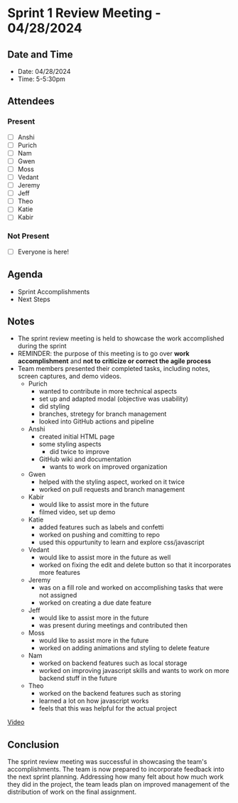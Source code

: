 # Sprint 1 Review Meeting - 04/28/2024

## Date and Time
- Date: 04/28/2024
- Time: 5-5:30pm

## Attendees
### Present
- [ ] Anshi
- [ ] Purich
- [ ] Nam
- [ ] Gwen
- [ ] Moss
- [ ] Vedant
- [ ] Jeremy
- [ ] Jeff
- [ ] Theo
- [ ] Katie
- [ ] Kabir
### Not Present
- [ ] Everyone is here!

## Agenda
- Sprint Accomplishments 
- Next Steps

## Notes
- The sprint review meeting is held to showcase the work accomplished during the sprint
- REMINDER: the purpose of this meeting is to go over **work accomplishment** and **not to criticize or correct the agile process**
- Team members presented their completed tasks, including notes, screen captures, and demo videos.
    - Purich
        - wanted to contribute in more technical aspects
        - set up and adapted modal (objective was usability)
        - did styling
        - branches, stretegy for branch management
        - looked into GitHub actions and pipeline
    - Anshi
        - created initial HTML page
        - some styling aspects 
            - did twice to improve
        - GitHub wiki and documentation 
            - wants to work on improved organization
    - Gwen
        - helped with the styling aspect, worked on it twice
        - worked on pull requests and branch management
    - Kabir
        - would like to assist more in the future
        - filmed video, set up demo 
    - Katie
        - added features such as labels and confetti
        - worked on pushing and comitting to repo
        - used this oppurtunity to learn and explore css/javascript
    - Vedant
        - would like to assist more in the future as well
        - worked on fixing the edit and delete button so that it incorporates more features
    - Jeremy
        - was on a fill role and worked on accomplishing tasks that were not assigned
        - worked on creating a due date feature
    - Jeff
        - would like to assist more in the future
        - was present during meetings and contributed then
    - Moss
        - would like to assist more in the future
        - worked on adding animations and styling to delete feature
    - Nam
        - worked on backend features such as local storage
        - worked on improving javascript skills and wants to work on more backend stuff in the future
    - Theo
        - worked on the backend features such as storing
        - learned a lot on how javascript works 
        - feels that this was helpful for the actual project

[Video](meeting-files/042824-sprint-1-review.mp4)

## Conclusion
The sprint review meeting was successful in showcasing the team's accomplishments. The team is now prepared to incorporate feedback into the next sprint planning. Addressing how many felt about how much work they did in the project, the team leads plan on improved management of the distribution of work on the final assignment. 
